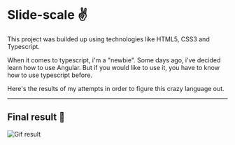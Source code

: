 # Slide-scale :v:

This project was builded up using technologies like HTML5, CSS3 and Typescript.

When it comes to typescript, i'm a "newbie". Some days ago, i've decided learn how to use Angular.
But if you would like to use it, you have to know how to use typescript before.

Here's the results of my attempts in order to figure this crazy language out.

---

## Final result :metal:

<img src="assets/img/slide-scale.gif" alt="Gif result">